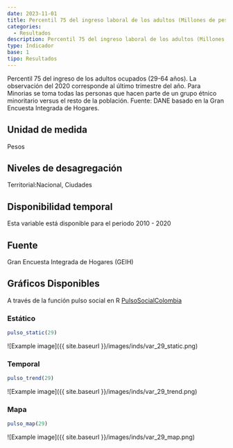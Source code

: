 ```yaml
---
date: 2023-11-01
title: Percentil 75 del ingreso laboral de los adultos (Millones de pesos) (nacional_gen)
categories:
  - Resultados
description: Percentil 75 del ingreso laboral de los adultos (Millones de pesos)
type: Indicador
base: 1
tipo: Resultados
--- 
```


Percentil 75 del ingreso de los adultos ocupados (29-64 años). La observación del 2020 corresponde al último trimestre del año. Para Minorias se toma todas las personas que hacen parte de un grupo étnico minoritario versus el resto de la población.
Fuente: DANE basado en la Gran Encuesta Integrada de Hogares.

## Unidad de medida
Pesos

## Niveles de desagregación
Territorial:Nacional, Ciudades

## Disponibilidad temporal
Esta variable está disponible para el periodo 2010 - 2020

## Fuente
Gran Encuesta Integrada de Hogares (GEIH)

## Gráficos Disponibles

A través de la función pulso social en R [PulsoSocialColombia](https://github.com/pulsosocialcolombia/PulsoSocialColombia)

### Estático

``` R
pulso_static(29)
```

![Example image]({{ site.baseurl }}/images/inds/var_29_static.png)

### Temporal

``` R
pulso_trend(29)
```

![Example image]({{ site.baseurl }}/images/inds/var_29_trend.png)

### Mapa

``` R
pulso_map(29)
```

![Example image]({{ site.baseurl }}/images/inds/var_29_map.png)